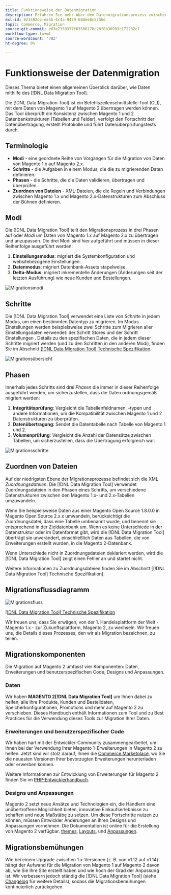 ```yaml
---
title: Funktionsweise der Datenmigration
description: Erfahren Sie mehr über den Datenmigrationsprozess zwischen Magento 1 und Magento 2, einschließlich Terminologie, Workflow-Diagrammen und -Schritten.
exl-id: 821492dc-ee5b-4c4a-9479-680ee8c5756d
topic: Commerce, Migration
source-git-commit: e83e2359377f03506178c28f8b30993c172282c7
workflow-type: tm+mt
source-wordcount: '782'
ht-degree: 0%

---
```


# Funktionsweise der Datenmigration

Dieses Thema bietet einen allgemeinen Überblick darüber, wie Daten mithilfe des [!DNL Data Migration Tool].

Die [!DNL Data Migration Tool] ist ein Befehlszeilenschnittstelle-Tool (CLI), mit dem Daten von Magento 1 auf Magento 2 übertragen werden können. Das Tool überprüft die Konsistenz zwischen Magento 1 und 2 Datenbankstrukturen (Tabellen und Felder), verfolgt den Fortschritt der Datenübertragung, erstellt Protokolle und führt Datenüberprüfungstests durch.

## Terminologie

* **Modi** - eine geordnete Reihe von Vorgängen für die Migration von Daten von Magento 1.x auf Magento 2.x.
* **Schritte** - die Aufgaben in einem Modus, die die zu migrierenden Daten definieren.
* **Phasen** - die Schritte, die die Daten validieren, übertragen und überprüfen.
* **Zuordnen von Dateien** - XML-Dateien, die die Regeln und Verbindungen zwischen Magento 1.x und Magento 2.x-Datenstrukturen zum Abschluss der Bühnen definieren.

## Modi

Die [!DNL Data Migration Tool] teilt den Migrationsprozess in drei Phasen auf oder *Modi* um Daten von Magento 1.x auf Magento 2.x zu übertragen und anzupassen. Die drei Modi sind hier aufgeführt und müssen in dieser Reihenfolge ausgeführt werden:

1. **Einstellungsmodus**: migriert die Systemkonfiguration und websitebezogene Einstellungen.
1. **Datenmodus**: migriert Datenbank-Assets stapelweise.
1. **Delta-Modus**: migriert inkrementelle Änderungen (Änderungen seit der letzten Ausführung) wie neue Kunden und Bestellungen.

![Migrationsmodi](../../assets/data-migration/MigrationModes2.png)

## Schritte

Die [!DNL Data Migration Tool] verwendet eine Liste von *Schritte* in jedem Modus, um einen bestimmten Datentyp zu migrieren. Im Modus Einstellungen werden beispielsweise zwei Schritte zum Migrieren aller Einstellungsdaten verwendet: der Schritt Stores und der Schritt Einstellungen . Details zu den spezifischen Daten, die in jedem dieser Schritte migriert werden (und zu den Schritten in den anderen Modi), finden Sie im Abschnitt [[!DNL Data Migration Tool] Technische Spezifikation](technical-specification.md).

![Migrationsübersicht](../../assets/data-migration/MigrationOverview2.png)

## Phasen

Innerhalb jedes Schritts sind drei *Phasen* die immer in dieser Reihenfolge ausgeführt werden, um sicherzustellen, dass die Daten ordnungsgemäß migriert werden:

1. **Integritätsprüfung**: Vergleicht die Tabellenfeldnamen, -typen und andere Informationen, um die Kompatibilität zwischen Magento 1 und 2 Datenstrukturen zu überprüfen.
1. **Datenübertragung**: Sendet die Datentabelle nach Tabelle von Magento 1 und 2.
1. **Volumenprüfung**: Vergleicht die Anzahl der Datensätze zwischen Tabellen, um sicherzustellen, dass die Übertragung erfolgreich war.

![Migrationsschritte](../../assets/data-migration/MigrationSteps2.png)

## Zuordnen von Dateien

Auf der niedrigsten Ebene der Migrationsprozesse befindet sich die XML *Zuordnungsdateien*. Die [!DNL Data Migration Tool] verwendet Zuordnungsdateien in den Phasen eines Schritts, um verschiedene Datenstrukturen zwischen den Magento 1.x- und 2.x-Tabellen umzuwandeln.

Wenn Sie beispielsweise Daten aus einer Magento Open Source 1.8.0.0 in Magento Open Source 2.x.x umwandeln, berücksichtigt die Zuordnungsdatei, dass eine Tabelle umbenannt wurde, und benennt sie entsprechend in der Zieldatenbank um. Wenn es keine Unterschiede in der Datenstruktur oder im Datenformat gibt, wird die [!DNL Data Migration Tool] überträgt sie unverändert, einschließlich Daten aus Tabellen, die von Erweiterungen erstellt wurden, in die Magento 2-Datenbank.

Wenn Unterschiede nicht in Zuordnungsdateien deklariert werden, wird die [!DNL Data Migration Tool] zeigt einen Fehler an und startet nicht.

Weitere Informationen zu Zuordnungsdateien finden Sie im Abschnitt [[!DNL Data Migration Tool] Technische Spezifikation].

## Migrationsflussdiagramm

![Migrationsfluss](../../assets/data-migration/migration_flow.png)

[[!DNL Data Migration Tool] Technische Spezifikation](technical-specification.md)

Wir freuen uns, dass Sie erwägen, von der 1. Handelsplattform der Welt - Magento 1.x - zur Zukunftsplattform, Magento 2, zu wechseln. Wir freuen uns, die Details dieses Prozesses, den wir als Migration bezeichnen, zu teilen.

## Migrationskomponenten

Die Migration auf Magento 2 umfasst vier Komponenten: Daten, Erweiterungen und benutzerspezifischen Code, Designs und Anpassungen.

### Daten

Wir haben **MAGENTO 2[!DNL Data Migration Tool]** um Ihnen dabei zu helfen, alle Ihre Produkte, Kunden und Bestelldaten, Speicherkonfigurationen, Promotions und mehr auf Magento 2 zu verschieben. Dieses Handbuch enthält Informationen zum Tool und zu Best Practices für die Verwendung dieses Tools zur Migration Ihrer Daten.

### Erweiterungen und benutzerspezifischer Code

Wir haben hart mit der Entwickler-Community zusammengearbeitet, um Ihnen bei der Verwendung Ihrer Magento 1-Erweiterungen in Magento 2 zu helfen. Jetzt sind wir stolz darauf, Ihnen die [Commerce Marketplace](https://marketplace.magento.com/), wo Sie die neuesten Versionen Ihrer bevorzugten Erweiterungen herunterladen oder erwerben können.

Weitere Informationen zur Entwicklung von Erweiterungen für Magento 2 finden Sie im [PHP-Entwicklerhandbuch](https://developer.adobe.com/commerce/php/development/).

### Designs und Anpassungen

Magento 2 setzt neue Ansätze und Technologien ein, die Händlern eine unübertroffene Möglichkeit bieten, innovative Einkaufserlebnisse zu schaffen und neue Maßstäbe zu setzen. Um diese Fortschritte nutzen zu können, müssen Entwickler Änderungen an ihren Designs und Anpassungen vornehmen. Die Dokumentation ist online für die Erstellung von Magento 2 verfügbar. [themes](https://developer.adobe.com/commerce/frontend-core/guide/themes/), [Layouts](https://developer.adobe.com/commerce/frontend-core/guide/layouts/), und [Anpassungen](https://developer.adobe.com/commerce/frontend-core/guide/layouts/xml-manage/).

## Migrationsbemühungen

Wie bei einem Upgrade zwischen 1.x-Versionen (z. B. von v1.12 auf v1.14) hängt der Aufwand für die Migration von Magento 1 auf Magento 2 davon ab, wie Sie Ihre Site erstellt haben und wie hoch der Grad der Anpassung ist.
Wir verbessern jedoch ständig die [!DNL Data Migration Tool] (siehe [Changelog](https://github.com/magento/data-migration-tool/blob/2.3/CHANGELOG.md) für weitere Details), sodass die Migrationsbemühungen kontinuierlich zurückgehen.
